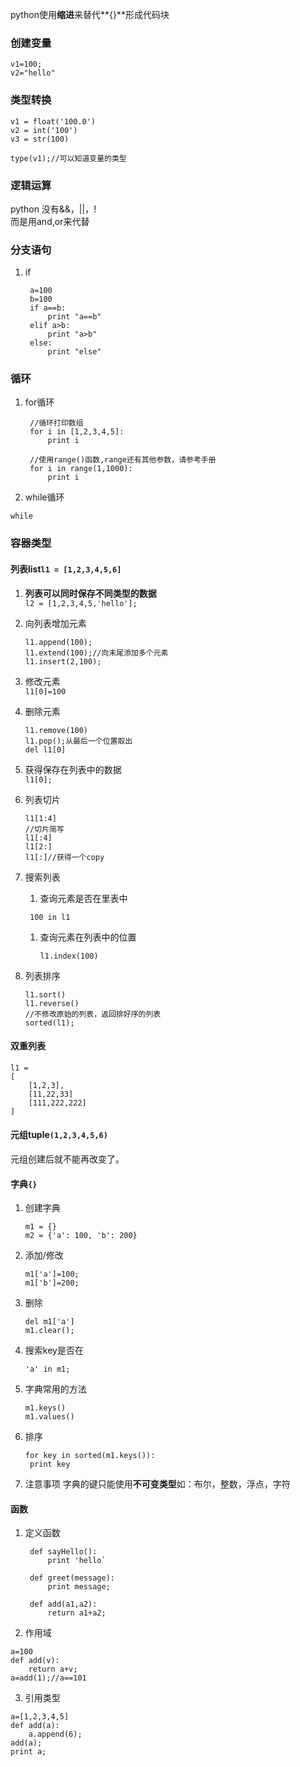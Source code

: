 python使用**缩进**来替代**{}**形成代码块

### 创建变量

```
v1=100;
v2="hello"
```

### 类型转换

```
v1 = float('100.0')
v2 = int('100')
v3 = str(100)

type(v1);//可以知道变量的类型
```

### 逻辑运算

python 没有&&，\|\|，!  
而是用and,or来代替

### 分支语句

1. if

   ```
    a=100
    b=100
    if a==b:
        print "a==b"
    elif a>b:
        print "a>b"
    else:
        print "else"
   ```

### 循环

1. for循环

   ```
    //循环打印数组
    for i in [1,2,3,4,5]:
        print i

    //使用range()函数,range还有其他参数，请参考手册
    for i in range(1,1000):
        print i
   ```

2. while循环

`while`

### 容器类型

#### 列表list`l1 = [1,2,3,4,5,6]`

1. **列表可以同时保存不同类型的数据**  
   `l2 = [1,2,3,4,5,'hello'];`

2. 向列表增加元素

   ```
   l1.append(100);
   l1.extend(100);//向末尾添加多个元素
   l1.insert(2,100);
   ```

3. 修改元素  
   `l1[0]=100`

4. 删除元素

   ```
   l1.remove(100)
   l1.pop();从最后一个位置取出
   del l1[0]
   ```

5. 获得保存在列表中的数据  
   `l1[0];`

6. 列表切片

   ```
   l1[1:4]
   //切片简写
   l1[:4]
   l1[2:]
   l1[:]//获得一个copy
   ```

7. 搜索列表  
    1. 查询元素是否在里表中

   ```
    100 in l1
   ```

   1. 查询元素在列表中的位置

      `l1.index(100)`

8. 列表排序

   ```
   l1.sort()
   l1.reverse()
   //不修改原始的列表，返回排好序的列表
   sorted(l1);
   ```

#### 双重列表

```
l1 = 
[
    [1,2,3],
    [11,22,33]
    [111,222,222]
]
```

#### 元组tuple`(1,2,3,4,5,6)`

元组创建后就不能再改变了。

#### 字典`{}`

1. 创建字典

   ```
   m1 = {}
   m2 = {'a': 100, 'b': 200}
   ```

2. 添加/修改

   ```
   m1['a']=100;
   m1['b']=200;
   ```

3. 删除

   ```
   del m1['a']
   m1.clear();
   ```

4. 搜索key是否在
   ```
   'a' in m1;
   ```
5. 字典常用的方法
   ```
   m1.keys()
   m1.values()
   ```
6. 排序
   ```
   for key in sorted(m1.keys()):
    print key
   ```
7. 注意事项
   字典的键只能使用**不可变类型**如：布尔，整数，浮点，字符

#### 函数

1. 定义函数

        def sayHello():
            print 'hello` 

        def greet(message):
            print message;

        def add(a1,a2):
            return a1+a2;

2. 作用域

```
a=100
def add(v):
    return a+v;
a=add(1);//a==101
```

3. 引用类型

```
a=[1,2,3,4,5]
def add(a):
    a.append(6);  
add(a);
print a;
```



